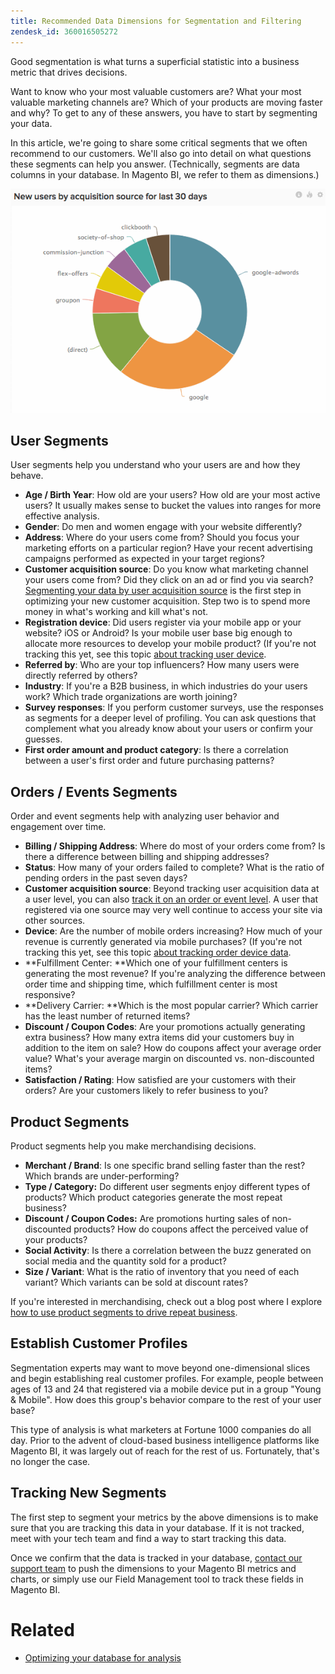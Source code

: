 ```yaml
---
title: Recommended Data Dimensions for Segmentation and Filtering
zendesk_id: 360016505272
---
```


Good segmentation is what turns a superficial statistic into a business metric that drives decisions.

Want to know who your most valuable customers are? What your most valuable marketing channels are? Which of your products are moving faster and why? To get to any of these answers, you have to start by segmenting your data.

In this article, we\'re going to share some critical segments that we often recommend to our customers. We\'ll also go into detail on what questions these segments can help you answer. (Technically, segments are data columns in your database. In Magento BI, we refer to them as dimensions.)

![2014-07-29\_1103.png](../assets/2014-07-29_1103.png)

## User Segments

User segments help you understand who your users are and how they behave.

* **Age / Birth Year**\: How old are your users? How old are your most active users? It usually makes sense to bucket the values into ranges for more effective analysis.
* **Gender**\: Do men and women engage with your website differently?
* **Address**\: Where do your users come from? Should you focus your marketing efforts on a particular region? Have your recent advertising campaigns performed as expected in your target regions?
* **Customer acquisition source**\: Do you know what marketing channel your users come from? Did they click on an ad or find you via search? [Segmenting your data by user acquisition source](../data-analyst/analysis/google-track-user-acq.md) is the first step in optimizing your new customer acquisition. Step two is to spend more money in what\'s working and kill what\'s not.
* **Registration device**\: Did users register via your mobile app or your website? iOS or Android? Is your mobile user base big enough to allocate more resources to develop your mobile product? (If you\'re not tracking this yet, see this topic [about tracking user device](../data-analyst/analysis/track-usr-dev-browser.md).
* **Referred by**\: Who are your top influencers? How many users were directly referred by others?
* **Industry**\: If you\'re a B2B business, in which industries do your users work? Which trade organizations are worth joining?
* **Survey responses**\: If you perform customer surveys, use the responses as segments for a deeper level of profiling. You can ask questions that complement what you already know about your users or confirm your guesses.
* **First order amount and product category**\: Is there a correlation between a user\'s first order and future purchasing patterns?

## Orders / Events Segments

Order and event segments help with analyzing user behavior and engagement over time.

* **Billing / Shipping Address**\: Where do most of your orders come from? Is there a difference between billing and shipping addresses?
* **Status**\: How many of your orders failed to complete? What is the ratio of pending orders in the past seven days?
* **Customer acquisition source**\: Beyond tracking user acquisition data at a user level, you can also [track it on an order or event level](../data-analyst/analysis/google-track-user-acq.md). A user that registered via one source may very well continue to access your site via other sources.
* **Device**\: Are the number of mobile orders increasing? How much of your revenue is currently generated via mobile purchases? (If you\'re not tracking this yet, see this topic [about tracking order device data](../data-analyst/analysis/track-usr-dev-browser.md).
* **Fulfillment Center: **Which one of your fulfillment centers is generating the most revenue? If you\'re analyzing the difference between order time and shipping time, which fulfillment center is most responsive?
* **Delivery Carrier: **Which is the most popular carrier? Which carrier has the least number of returned items?
* **Discount / Coupon Codes**\: Are your promotions actually generating extra business? How many extra items did your customers buy in addition to the item on sale? How do coupons affect your average order value? What\'s your average margin on discounted vs. non-discounted items?
* **Satisfaction / Rating**\: How satisfied are your customers with their orders? Are your customers likely to refer business to you?

## Product Segments

Product segments help you make merchandising decisions.

* **Merchant / Brand**\: Is one specific brand selling faster than the rest? Which brands are under-performing?
* **Type / Category:** Do different user segments enjoy different types of products? Which product categories generate the most repeat business?
* **Discount / Coupon Codes:** Are promotions hurting sales of non-discounted products? How do coupons affect the perceived value of your products?
* **Social Activity**\: Is there a correlation between the buzz generated on social media and the quantity sold for a product?
* **Size / Variant**\: What is the ratio of inventory that you need of each variant? Which variants can be sold at discount rates?

If you\'re interested in merchandising, check out a blog post where I explore [how to use product segments to drive repeat business](../data-analyst/analysis/most-value-source-channel.md).

## Establish Customer Profiles

Segmentation experts may want to move beyond one-dimensional slices and begin establishing real customer profiles. For example, people between ages of 13 and 24 that registered via a mobile device put in a group \"Young &amp; Mobile\". How does this group\'s behavior compare to the rest of your user base?

This type of analysis is what marketers at Fortune 1000 companies do all day. Prior to the advent of cloud-based business intelligence platforms like Magento BI, it was largely out of reach for the rest of us. Fortunately, that\'s no longer the case.

## Tracking New Segments

The first step to segment your metrics by the above dimensions is to make sure that you are tracking this data in your database. If it is not tracked, meet with your tech team and find a way to start tracking this data.

Once we confirm that the data is tracked in your database, [contact our support team](../getting-started/support.md) to push the dimensions to your Magento BI metrics and charts, or simply use our Field Management tool to track these fields in Magento BI.

# Related

* [Optimizing your database for analysis](../best-practices/opt-db-analysis.md)
